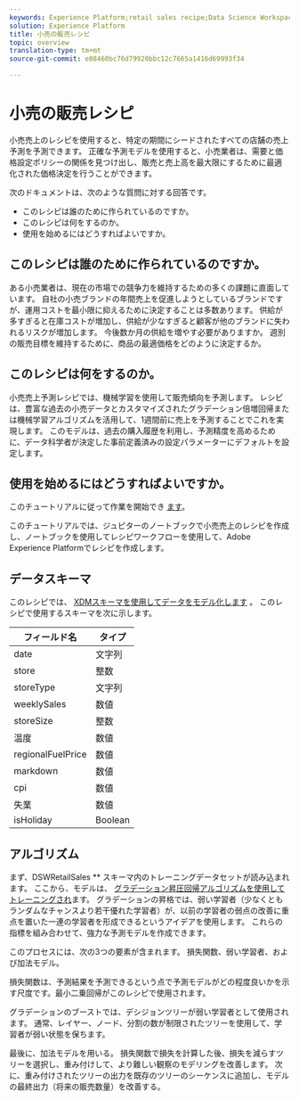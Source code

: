 ```yaml
---
keywords: Experience Platform;retail sales recipe;Data Science Workspace;popular topics
solution: Experience Platform
title: 小売の販売レシピ
topic: overview
translation-type: tm+mt
source-git-commit: e08460bc76d79920bbc12c7665a1416d69993f34

---
```



# 小売の販売レシピ

小売売上のレシピを使用すると、特定の期間にシードされたすべての店舗の売上予測を予測できます。 正確な予測モデルを使用すると、小売業者は、需要と価格設定ポリシーの関係を見つけ出し、販売と売上高を最大限にするために最適化された価格決定を行うことができます。

次のドキュメントは、次のような質問に対する回答です。
* このレシピは誰のために作られているのですか。
* このレシピは何をするのか。
* 使用を始めるにはどうすればよいですか。

## このレシピは誰のために作られているのですか。

ある小売業者は、現在の市場での競争力を維持するための多くの課題に直面しています。 自社の小売ブランドの年間売上を促進しようとしているブランドですが、運用コストを最小限に抑えるために決定することは多数あります。 供給が多すぎると在庫コストが増加し、供給が少なすぎると顧客が他のブランドに失われるリスクが増加します。 今後数か月の供給を増やす必要がありますか。 週別の販売目標を維持するために、商品の最適価格をどのように決定するか。

## このレシピは何をするのか。

小売売上予測レシピでは、機械学習を使用して販売傾向を予測します。 レシピは、豊富な過去の小売データとカスタマイズされたグラデーション倍増回帰または機械学習アルゴリズムを活用して、1週間前に売上を予測することでこれを実現します。 このモデルは、過去の購入履歴を利用し、予測精度を高めるために、データ科学者が決定した事前定義済みの設定パラメーターにデフォルトを設定します。

## 使用を始めるにはどうすればよいですか。

このチュートリアルに従って作業を開始でき [ます](../jupyterlab/create-a-recipe.md)。

このチュートリアルでは、ジュピターのノートブックで小売売上のレシピを作成し、ノートブックを使用してレシピワークフローを使用して、Adobe Experience Platformでレシピを作成します。

## データスキーマ

このレシピでは、 [XDMスキーマを使用してデータをモデル化します](../../xdm/schema/field-dictionary.md) 。 このレシピで使用するスキーマを次に示します。

| フィールド名 | タイプ |
--- | ---
| date | 文字列 |
| store | 整数 |
| storeType | 文字列 |
| weeklySales | 数値 |
| storeSize | 整数 |
| 温度 | 数値 |
| regionalFuelPrice | 数値 |
| markdown | 数値 |
| cpi | 数値 |
| 失業 | 数値 |
| isHoliday | Boolean |


## アルゴリズム

まず、DSWRetailSales ** スキーマ内のトレーニングデータセットが読み込まれます。 ここから、モデルは、 [グラデーション昇圧回帰アルゴリズムを使用してトレーニングされ](https://scikit-learn.org/stable/modules/generated/sklearn.ensemble.GradientBoostingRegressor.html)ます。 グラデーションの昇格では、弱い学習者（少なくともランダムなチャンスより若干優れた学習者）が、以前の学習者の弱点の改善に重点を置いた一連の学習者を形成できるというアイデアを使用します。 これらの指標を組み合わせて、強力な予測モデルを作成できます。

このプロセスには、次の3つの要素が含まれます。 損失関数、弱い学習者、および加法モデル。

損失関数は、予測結果を予測できるという点で予測モデルがどの程度良いかを示す尺度です。最小二乗回帰がこのレシピで使用されます。

グラデーションのブーストでは、デシジョンツリーが弱い学習者として使用されます。 通常、レイヤー、ノード、分割の数が制限されたツリーを使用して、学習者が弱い状態を保ちます。

最後に、加法モデルを用いる。 損失関数で損失を計算した後、損失を減らすツリーを選択し、重み付けして、より難しい観察のモデリングを改善します。 次に、重み付けされたツリーの出力を既存のツリーのシーケンスに追加し、モデルの最終出力（将来の販売数量）を改善する。